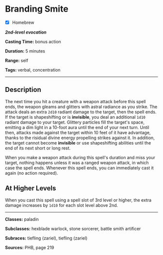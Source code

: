 # Branding Smite

- [x] Homebrew

***2nd-level evocation***

**Casting Time:** bonus action

**Duration:** 5 minutes

**Range:** self

**Tags:** verbal, concentration

---

## Description
The next time you hit a creature with a weapon attack before this spell ends, the weapon gleams and glitters with astral radiance as you strike.
The attack deals an extra `2d10` radiant damage to the target, then the spell ends.
If the target is shapeshifting or is **invisible**, you deal an additional `1d10` radiant damage to your target.
Glittery particles fill the target's space, emitting a dim light in a 10-foot aura until the end of your next turn.
Until then, attacks made against the target within 10 feet of it have advantage, thanks to the risidual divine energy propelling strikes against it.
In addition, the target cannot become **invisible** or use shapeshifting abilities until the end of its next short or long rest.

When you make a weapon attack during this spell's duration and miss your target, nothing happens unless it was a ranged weapon attack, in which case the spell ends.
Whenever this spell ends, you can immediately cast it again (no action required).

## At Higher Levels
When you cast this spell using a spell slot of 3rd level or higher, the extra damage increases by `1d10` for each slot level above 2nd.

---

**Classes:** paladin

**Subclasses:** hexblade warlock, stone sorcerer, battle smith artificer

**Subraces:** tiefling (zariel), tiefling (zariel)

**Sources:** PHB, page 219
